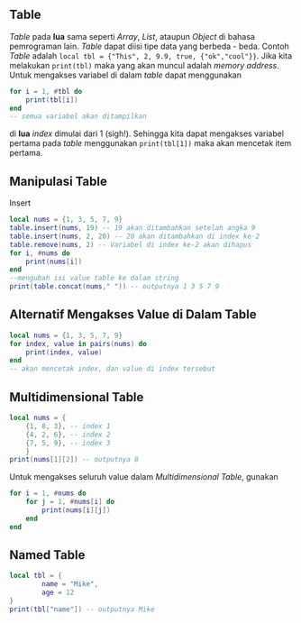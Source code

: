 ## Table
*Table* pada __lua__ sama seperti *Array*, *List*, ataupun *Object* di bahasa pemrograman lain. *Table* dapat diisi tipe data yang berbeda - beda.
Contoh *Table* adalah `local tbl = {"This", 2, 9.9, true, {"ok","cool"}}`.
Jika kita melakukan `print(tbl)` maka yang akan muncul adalah *memory address*.
Untuk mengakses variabel di dalam *table* dapat menggunakan
```lua
for i = 1, #tbl do
    print(tbl[i])
end
-- semua variabel akan ditampilkan

```
di __lua__ *index* dimulai dari 1 (sigh!). Sehingga kita dapat mengakses variabel pertama pada *table* menggunakan `print(tbl[1])` maka akan mencetak item pertama.

## Manipulasi Table
Insert
```lua
local nums = {1, 3, 5, 7, 9}
table.insert(nums, 19) -- 19 akan ditambahkan setelah angka 9
table.insert(nums, 2, 20) -- 20 akan ditambahkan di index ke-2
table.remove(nums, 2) -- Variabel di index ke-2 akan dihapus
for i, #nums do
    print(nums[i])
end
--mengubah isi value table ke dalam string
print(table.concat(nums," ")) -- outputnya 1 3 5 7 9
```

## Alternatif Mengakses Value di Dalam Table
```lua
local nums = {1, 3, 5, 7, 9}
for index, value in pairs(nums) do
    print(index, value)
end
-- akan mencetak index, dan value di index tersebut
```

## Multidimensional Table
```lua
local nums = {
    {1, 8, 3}, -- index 1
    {4, 2, 6}, -- index 2
    {7, 5, 9}, -- index 3
    }
print(nums[1][2]) -- outputnya 8
```
Untuk mengakses seluruh value dalam *Multidimensional Table*, gunakan
```lua
for i = 1, #nums do
    for j = 1, #nums[i] do
        print(nums[i][j])
    end
end
```

## Named Table
```lua
local tbl = {
        name = "Mike",
        age = 12
}
print(tbl["name"]) -- outputnya Mike
```
